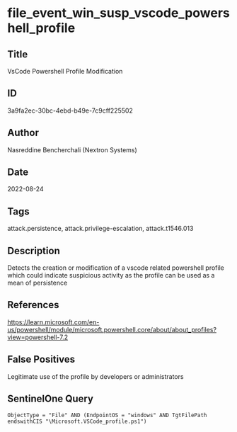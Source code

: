 # file_event_win_susp_vscode_powershell_profile

## Title
VsCode Powershell Profile Modification

## ID
3a9fa2ec-30bc-4ebd-b49e-7c9cff225502

## Author
Nasreddine Bencherchali (Nextron Systems)

## Date
2022-08-24

## Tags
attack.persistence, attack.privilege-escalation, attack.t1546.013

## Description
Detects the creation or modification of a vscode related powershell profile which could indicate suspicious activity as the profile can be used as a mean of persistence

## References
https://learn.microsoft.com/en-us/powershell/module/microsoft.powershell.core/about/about_profiles?view=powershell-7.2

## False Positives
Legitimate use of the profile by developers or administrators

## SentinelOne Query
```
ObjectType = "File" AND (EndpointOS = "windows" AND TgtFilePath endswithCIS "\Microsoft.VSCode_profile.ps1")

```